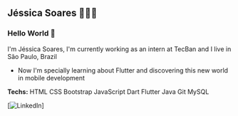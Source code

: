 ## Jéssica Soares 👩🏽‍💻

### Hello World 👋

I'm Jéssica Soares, I'm currently working as an intern at TecBan and I live in São Paulo, Brazil 

- Now I'm specially learning about Flutter and discovering this new world in mobile development

**Techs:** 
HTML CSS Bootstrap JavaScript Dart Flutter Java Git MySQL 

[![LinkedIn](https://www.linkedin.com/in/jessicasoarescorreia/ "LinkedIn")]


